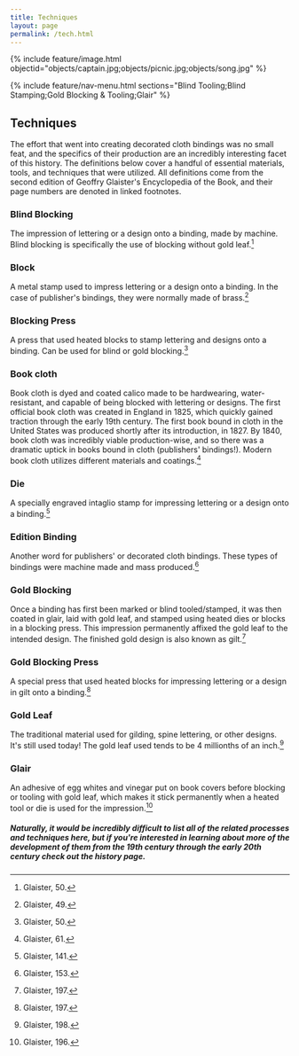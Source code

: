 ```yaml
---
title: Techniques
layout: page
permalink: /tech.html
---
```

{% include feature/image.html objectid="objects/captain.jpg;objects/picnic.jpg;objects/song.jpg" %}

{% include feature/nav-menu.html sections="Blind Tooling;Blind Stamping;Gold Blocking & Tooling;Glair" %}

## Techniques
The effort that went into creating decorated cloth bindings was no small feat, and the specifics of their production are an incredibly interesting facet of this history. The definitions below cover a handful of essential materials, tools, and techniques that were utilized. All definitions come from the second edition of Geoffry Glaister's Encyclopedia of the Book, and their page numbers are denoted in linked footnotes. 

### Blind Blocking
The impression of lettering or a design onto a binding, made by machine. Blind blocking is specifically the use of blocking without gold leaf.[^1]

### Block
A metal stamp used to impress lettering or a design onto a binding. In the case of publisher's bindings, they were normally made of brass.[^2]

### Blocking Press
A press that used heated blocks to stamp lettering and designs onto a binding. Can be used for blind or gold blocking.[^3]

### Book cloth
Book cloth is dyed and coated calico made to be hardwearing, water-resistant, and capable of being blocked with lettering or designs. The first official book cloth was created in England in 1825, which quickly gained traction through the early 19th century. The first book bound in cloth in the United States was produced shortly after its introduction, in 1827. By 1840, book cloth was incredibly viable production-wise, and so there was a dramatic uptick in books bound in cloth (publishers' bindings!). Modern book cloth utilizes different materials and coatings.[^4]

### Die
A specially engraved intaglio stamp for impressing lettering or a design onto a binding.[^5]

### Edition Binding
Another word for publishers' or decorated cloth bindings. These types of bindings were machine made and mass produced.[^6]

### Gold Blocking 
Once a binding has first been marked or blind tooled/stamped, it was then coated in glair, laid with gold leaf, and stamped using heated dies or blocks in a blocking press. This impression permanently affixed the gold leaf to the intended design. The finished gold design is also known as gilt.[^7] 

### Gold Blocking Press
A special press that used heated blocks for impressing lettering or a design in gilt onto a binding.[^8]

### Gold Leaf
The traditional material used for gilding, spine lettering, or other designs. It's still used today! The gold leaf used tends to be 4 millionths of an inch.[^9]

### Glair
An adhesive of egg whites and vinegar put on book covers before blocking or tooling with gold leaf, which makes it stick permanently when a heated tool or die is used for the impression.[^10]


##### Naturally, it would be incredibly difficult to list all of the related processes and techniques here, but if you're interested in learning about more of the development of them from the 19th century through the early 20th century check out the history page. 






[^1]: Glaister, 50.
[^2]: Glaister, 49.
[^3]: Glaister, 50.
[^4]: Glaister, 61.
[^5]: Glaister, 141.
[^6]: Glaister, 153.
[^7]: Glaister, 197.
[^8]: Glaister, 197.
[^9]: Glaister, 198.
[^10]: Glaister, 196.


